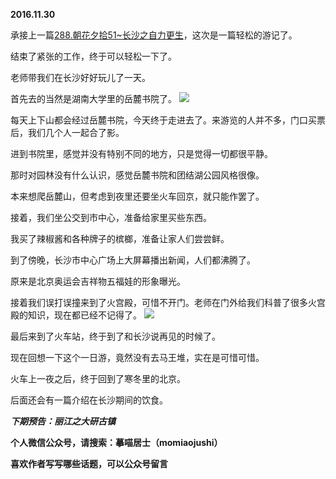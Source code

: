
**2016.11.30**

承接上一篇[288.朝花夕拾51~长沙之自力更生](http://www.jianshu.com/p/f578164e9d96)，这次是一篇轻松的游记了。

结束了紧张的工作，终于可以轻松一下了。

老师带我们在长沙好好玩儿了一天。

首先去的当然是湖南大学里的岳麓书院了。
![](http://upload-images.jianshu.io/upload_images/51001-5c23796af025fb4e.jpg)


每天上下山都会经过岳麓书院，今天终于走进去了。来游览的人并不多，门口买票后，我们几个人一起合了影。

进到书院里，感觉并没有特别不同的地方，只是觉得一切都很平静。

那时对园林没有什么认识，感觉岳麓书院和团结湖公园风格很像。

本来想爬岳麓山，但考虑到夜里还要坐火车回京，就只能作罢了。

接着，我们坐公交到市中心，准备给家里买些东西。

我买了辣椒酱和各种牌子的槟榔，准备让家人们尝尝鲜。

到了傍晚，长沙市中心广场上大屏幕播出新闻，人们都沸腾了。

原来是北京奥运会吉祥物五福娃的形象曝光。

接着我们误打误撞来到了火宫殿，可惜不开门。老师在门外给我们科普了很多火宫殿的知识，现在都已经不记得了。
![](http://upload-images.jianshu.io/upload_images/51001-8d0cf0a34148cffe.jpg)


最后来到了火车站，终于到了和长沙说再见的时候了。

现在回想一下这个一日游，竟然没有去马王堆，实在是可惜可惜。

火车上一夜之后，终于回到了寒冬里的北京。

后面还会有一篇介绍在长沙期间的饮食。


***下期预告：丽江之大研古镇***


**个人微信公众号，请搜索：摹喵居士（momiaojushi）**

**喜欢作者写写哪些话题，可以公众号留言**
